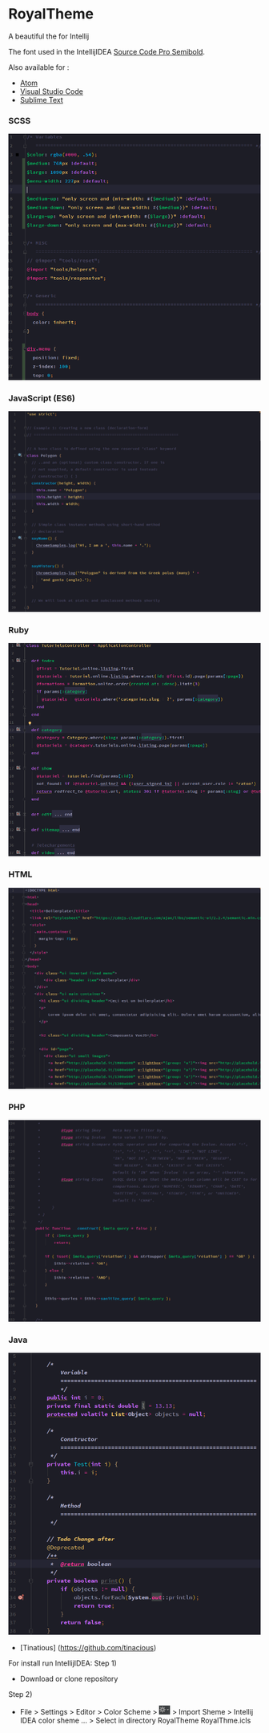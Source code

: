 # RoyalTheme
A beautiful the for Intellij

The font used in the IntellijIDEA  [Source Code Pro Semibold](https://github.com/adobe-fonts/source-code-pro).

Also available for :

- [Atom](https://github.com/tinacious/atom-tinacious-design-syntax)
- [Visual Studio Code](https://github.com/tinacious/vscode-tinacious-design-syntax)
- [Sublime Text](https://github.com/tinacious/sublime-tinacious-design-syntax)

### SCSS
![](images/scss.png)

### JavaScript (ES6)
![](images/js.png)

### Ruby
![](images/ruby.png)

### HTML
![](images/html.png)

### PHP
![](images/php.png)

### Java
![](images/java.png)

- [Tinatious] (https://github.com/tinacious)

For install run IntellijIDEA:
Step 1)
  - Download or clone repository

Step 2)
  - File > Settings > Editor > Color Scheme > ![](images/settings.png) > Import Sheme > Intellij IDEA color sheme ... > Select in directory RoyalTheme RoyalThme.icls 

